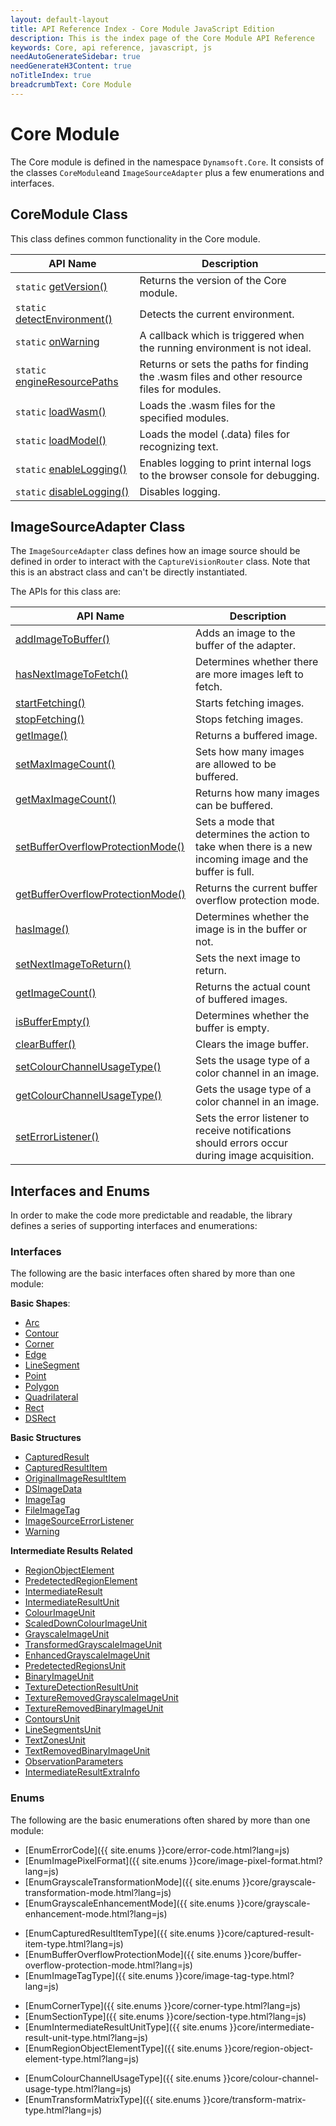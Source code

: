 ```yaml
---
layout: default-layout
title: API Reference Index - Core Module JavaScript Edition
description: This is the index page of the Core Module API Reference
keywords: Core, api reference, javascript, js
needAutoGenerateSidebar: true
needGenerateH3Content: true
noTitleIndex: true
breadcrumbText: Core Module
---
```

<!--v3.0.20--Updated on 11/23/2023-->

# Core Module

The Core module is defined in the namespace `Dynamsoft.Core`. It consists of the classes `CoreModule`and `ImageSourceAdapter` plus a few enumerations and interfaces.

## CoreModule Class

This class defines common functionality in the Core module.

| API Name                                                                   | Description                                                                                 |
| -------------------------------------------------------------------------- | ------------------------------------------------------------------------------------------- |
| `static` [getVersion()](./core-module-class.md#getversion)                 | Returns the version of the Core module.                                                     |
| `static` [detectEnvironment()](./core-module-class.md#detectenvironment)   | Detects the current environment.                                                            |
| `static` [onWarning](./core-module-class.md#onwarning)                     | A callback which is triggered when the running environment is not ideal.                    |
| `static` [engineResourcePaths](./core-module-class.md#engineresourcepaths) | Returns or sets the paths for finding the .wasm files and other resource files for modules. |
| `static` [loadWasm()](./core-module-class.md#loadwasm)                     | Loads the .wasm files for the specified modules.                                            |
| `static` [loadModel()](./core-module-class.md#loadmodel)                   | Loads the model (.data) files for recognizing text.                                         |
| `static` [enableLogging()](./core-module-class.md#enablelogging)           | Enables logging to print internal logs to the browser console for debugging.                |
| `static` [disableLogging()](./core-module-class.md#disablelogging)         | Disables logging.                                                                           |

## ImageSourceAdapter Class

The `ImageSourceAdapter` class defines how an image source should be defined in order to interact with the `CaptureVisionRouter` class. Note that this is an abstract class and can't be directly instantiated.

The APIs for this class are:

| API Name                                                                                       | Description                                                                                               |
| ---------------------------------------------------------------------------------------------- | --------------------------------------------------------------------------------------------------------- |
| [addImageToBuffer()](./image-source-adapter.md#addimagetobuffer)                               | Adds an image to the buffer of the adapter.                                                               |
| [hasNextImageToFetch()](./image-source-adapter.md#hasnextimagetofetch)                         | Determines whether there are more images left to fetch.                                                   |
| [startFetching()](./image-source-adapter.md#startfetching)                                     | Starts fetching images.                                                                                   |
| [stopFetching()](./image-source-adapter.md#stopfetching)                                       | Stops fetching images.                                                                                    |
| [getImage()](./image-source-adapter.md#getimage)                                               | Returns a buffered image.                                                                                 |
| [setMaxImageCount()](./image-source-adapter.md#setmaximagecount)                               | Sets how many images are allowed to be buffered.                                                          |
| [getMaxImageCount()](./image-source-adapter.md#getmaximagecount)                               | Returns how many images can be buffered.                                                                  |
| [setBufferOverflowProtectionMode()](./image-source-adapter.md#setbufferoverflowprotectionmode) | Sets a mode that determines the action to take when there is a new incoming image and the buffer is full. |
| [getBufferOverflowProtectionMode()](./image-source-adapter.md#getbufferoverflowprotectionmode) | Returns the current buffer overflow protection mode.                                                      |
| [hasImage()](./image-source-adapter.md#hasimage)                                               | Determines whether the image is in the buffer or not.                                                     |
| [setNextImageToReturn()](./image-source-adapter.md#setnextimagetoreturn)                       | Sets the next image to return.                                                                            |
| [getImageCount()](./image-source-adapter.md#getimagecount)                                     | Returns the actual count of buffered images.                                                              |
| [isBufferEmpty()](./image-source-adapter.md#isbufferempty)                                     | Determines whether the buffer is empty.                                                                   |
| [clearBuffer()](./image-source-adapter.md#clearbuffer)                                         | Clears the image buffer.                                                                                  |
| [setColourChannelUsageType()](./image-source-adapter.md#setcolourchannelusagetype)             | Sets the usage type of a color channel in an image.                                                       |
| [getColourChannelUsageType()](./image-source-adapter.md#getcolourchannelusagetype)             | Gets the usage type of a color channel in an image.                                                       |
| [setErrorListener()](./image-source-adapter.md#seterrorlistener)                               | Sets the error listener to receive notifications should errors occur during image acquisition.            |

## Interfaces and Enums

In order to make the code more predictable and readable, the library defines a series of supporting interfaces and enumerations:

### Interfaces

The following are the basic interfaces often shared by more than one module:

**Basic Shapes**:

* [Arc](./basic-structures/arc.md)
* [Contour](./basic-structures/contour.md)
* [Corner](./basic-structures/corner.md)
* [Edge](./basic-structures/edge.md)
* [LineSegment](./basic-structures/line-segment.md)
* [Point](./basic-structures/point.md)
* [Polygon](./basic-structures/polygon.md)
* [Quadrilateral](./basic-structures/quadrilateral.md)
* [Rect](./basic-structures/rect.md)
* [DSRect](./basic-structures/ds-rect.md)

**Basic Structures**

* [CapturedResult](./basic-structures/captured-result.md)
* [CapturedResultItem](./basic-structures/captured-result-item.md)
* [OriginalImageResultItem](./basic-structures/original-image-result-item.md)
* [DSImageData](./basic-structures/ds-image-data.md)
* [ImageTag](./basic-structures/image-tag.md)
* [FileImageTag](./basic-structures/file-image-tag.md)
* [ImageSourceErrorListener](./basic-structures/image-source-error-listener.md)
* [Warning](./basic-structures/warning.md)
<!-- * [PDFReadingParameter](./basic-structures/pdf-reading-parameter.md) -->

**Intermediate Results Related**

* [RegionObjectElement](./intermediate-results/region-object-element.md)
* [PredetectedRegionElement](./intermediate-results/predetected-region-element.md)
* [IntermediateResult](./intermediate-results/intermediate-result.md)
* [IntermediateResultUnit](./intermediate-results/intermediate-result-unit.md)
* [ColourImageUnit](./intermediate-results/colour-image-unit.md)
* [ScaledDownColourImageUnit](./intermediate-results/scaled-down-colour-image-unit.md)
* [GrayscaleImageUnit](./intermediate-results/grayscale-image-unit.md)
* [TransformedGrayscaleImageUnit](./intermediate-results/transformed-grayscale-image-unit.md)
* [EnhancedGrayscaleImageUnit](./intermediate-results/enhanced-grayscale-image-unit.md)
* [PredetectedRegionsUnit](./intermediate-results/predetected-regions-unit.md)
* [BinaryImageUnit](./intermediate-results/binary-image-unit.md)
* [TextureDetectionResultUnit](./intermediate-results/texture-detection-result-unit.md)
* [TextureRemovedGrayscaleImageUnit](./intermediate-results/texture-removed-grayscale-image-unit.md)
* [TextureRemovedBinaryImageUnit](./intermediate-results/texture-removed-binary-image-unit.md)
* [ContoursUnit](./intermediate-results/contours-unit.md)
* [LineSegmentsUnit](./intermediate-results/line-segments-unit.md)
* [TextZonesUnit](./intermediate-results/text-zones-unit.md)
* [TextRemovedBinaryImageUnit](./intermediate-results/text-removed-binary-image-unit.md)
* [ObservationParameters](./intermediate-results/observation-parameters.md)
* [IntermediateResultExtraInfo](./intermediate-results/intermediate-result-extra-info.md)

### Enums

The following are the basic enumerations often shared by more than one module:

* [EnumErrorCode]({{ site.enums }}core/error-code.html?lang=js)
* [EnumImagePixelFormat]({{ site.enums }}core/image-pixel-format.html?lang=js)
* [EnumGrayscaleTransformationMode]({{ site.enums }}core/grayscale-transformation-mode.html?lang=js)
* [EnumGrayscaleEnhancementMode]({{ site.enums }}core/grayscale-enhancement-mode.html?lang=js)
<!-- * [EnumPDFReadingMode]({{ site.enums }}core/pdf-reading-mode.html?lang=js) -->
<!-- * [EnumRasterDataSource]({{ site.enums }}core/raster-data-source.html?lang=js) -->
* [EnumCapturedResultItemType]({{ site.enums }}core/captured-result-item-type.html?lang=js)
* [EnumBufferOverflowProtectionMode]({{ site.enums }}core/buffer-overflow-protection-mode.html?lang=js)
* [EnumImageTagType]({{ site.enums }}core/image-tag-type.html?lang=js)
<!-- * [EnumVideoFrameQuality]({{ site.enums }}core/video-frame-quality.html?lang=js) -->
* [EnumCornerType]({{ site.enums }}core/corner-type.html?lang=js)
* [EnumSectionType]({{ site.enums }}core/section-type.html?lang=js)
* [EnumIntermediateResultUnitType]({{ site.enums }}core/intermediate-result-unit-type.html?lang=js)
* [EnumRegionObjectElementType]({{ site.enums }}core/region-object-element-type.html?lang=js)
<!--* [EnumImageCaptureDistanceMode]({{ site.enums }}core/image-capture-distance-mode.html?lang=js)-->
* [EnumColourChannelUsageType]({{ site.enums }}core/colour-channel-usage-type.html?lang=js)
* [EnumTransformMatrixType]({{ site.enums }}core/transform-matrix-type.html?lang=js)
